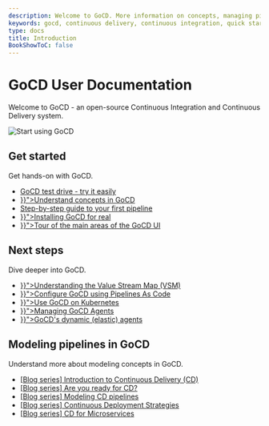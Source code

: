 ```yaml
---
description: Welcome to GoCD. More information on concepts, managing pipelines, and getting started.
keywords: gocd, continuous delivery, continuous integration, quick start guide, cd pipelines, build pipelines, gocd tutorials, gocd videos, install gocd
type: docs
title: Introduction
BookShowToC: false
---
```



<h1>GoCD User Documentation</h1>

Welcome to GoCD - an open-source Continuous Integration and Continuous Delivery system.

<img src="images/home-image1.svg" alt="Start using GoCD" id="main-page-cd-image">

<div class="main-page-toc-container">

<div class="main-page-toc-column">

  <h2>Get started</h2>

  <span class="subtitle">Get hands-on with GoCD.</span>

  <ul>
    <li><a href="https://www.gocd.org/test-drive-gocd/">GoCD test drive - try it easily</a></li>
    <li><a href="{{< relref "introduction/concepts_in_go.md" >}}">Understand concepts in GoCD</a></li>
    <li><a href="https://www.gocd.org/getting-started/part-1/">Step-by-step guide to your first pipeline</a></li>
    <li><a href="{{< relref "installation/_index.md" >}}">Installing GoCD for real</a></li>
    <li><a href="{{< relref "navigation/pipelines_dashboard_page.md" >}}">Tour of the main areas of the GoCD UI</a></li>
  </ul>

</div>

<div class="main-page-toc-column">

  <h2>Next steps</h2>

  <span class="subtitle">Dive deeper into GoCD.</span>

  <ul>
    <li><a href="{{< relref "navigation/value_stream_map.md" >}}">Understanding the Value Stream Map (VSM)</a></li>
    <li><a href="{{< relref "advanced_usage/pipelines_as_code.md" >}}">Configure GoCD using Pipelines As Code</a></li>
    <li><a href="{{< relref "gocd_on_kubernetes/introduction.md" >}}">Use GoCD on Kubernetes</a></li>
    <li><a href="{{< relref "configuration/managing_a_build_cloud.md" >}}">Managing GoCD Agents</a></li>
    <li><a href="{{< relref "configuration/elastic_agents.md" >}}">GoCD's dynamic (elastic) agents</a></li>
  </ul>

</div>



<div class="main-page-toc-column">

  <h2>Modeling pipelines in GoCD</h2>

  <span>Understand more about modeling concepts in GoCD.</span>

  <ul>
    <li><a href="https://www.gocd.org/tags/cd-101.html">[Blog series] Introduction to Continuous Delivery (CD)</a></li>
    <li><a href="https://www.gocd.org/tags/are-you-ready-for-continuous-delivery.html">[Blog series] Are you ready for CD?</a></li>
    <li><a href="https://www.gocd.org/tags/modeling-deployment-pipelines.html">[Blog series] Modeling CD pipelines</a></li>
    <li><a href="https://www.gocd.org/tags/continuous-deployment-strategies.html">[Blog series] Continuous Deployment Strategies</a></li>
    <li><a href="https://www.gocd.org/tags/cd-for-microservices.html">[Blog series] CD for Microservices</a></li>
  </ul>

</div>

</div>
